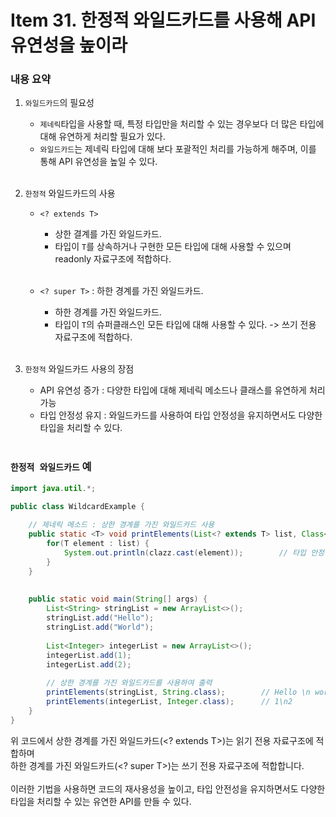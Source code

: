 # Item 31. 한정적 와일드카드를 사용해 API 유연성을 높이라

### 내용 요약 <br>
1. `와일드카드`의 필요성
    - `제네릭`타입을 사용할 때, 특정 타입만을 처리할 수 있는 경우보다 더 많은 타입에 대해 유연하게 처리할 필요가 있다.
    - `와일드카드`는 제네릭 타입에 대해 보다 포괄적인 처리를 가능하게 해주며, 이를 통해 API 유연성을 높일 수 있다. <br><br>

2. `한정적` 와일드카드의 사용
   - `<? extends T>`
     - 상한 결계를 가진 와일드카드. 
     - 타입이 `T`를 상속하거나 구현한 모든 타입에 대해 사용할 수 있으며 readonly 자료구조에 적합하다. <br><br>
     
   - `<? super T>` : 하한 경계를 가진 와일드카드.
     - 하한 경계를 가진 와일드카드.
     - 타입이 `T`의 슈퍼클래스인 모든 타입에 대해 사용할 수 있다. -> 쓰기 전용 자료구조에 적합하다. <br><br>

3. `한정적` 와일드카드 사용의 장점
   - API 유연성 증가 : 다양한 타입에 대해 제네릭 메소드나 클래스를 유연하게 처리 가능
   - 타입 안정성 유지 : 와일드카드를 사용하여 타입 안정성을 유지하면서도 다양한 타입을 처리할 수 있다. <br><br>


### `한정적 와일드카드` 예
```java
import java.util.*;

public class WildcardExample {
    
    // 제네릭 메소드 : 상한 경계를 가진 와일드카드 사용
    public static <T> void printElements(List<? extends T> list, Class<T> clazz) {
        for(T element : list) {
            System.out.println(clazz.cast(element));        // 타입 안정성을 보장하며 출력
        }
    }
    
    
    public static void main(String[] args) {
        List<String> stringList = new ArrayList<>();
        stringList.add("Hello");
        stringList.add("World");
        
        List<Integer> integerList = new ArrayList<>();
        integerList.add(1);
        integerList.add(2);
        
        // 상한 경계를 가진 와일드카드를 사용하여 출력
        printElements(stringList, String.class);        // Hello \n world
        printElements(integerList, Integer.class);      // 1\n2
    }
}
```
위 코드에서 상한 경계를 가진 와일드카드(<? extends T>)는 읽기 전용 자료구조에 적합하며 <br> 
하한 경계를 가진 와일드카드(<? super T>)는 쓰기 전용 자료구조에 적합합니다. <br><br>
이러한 기법을 사용하면 코드의 재사용성을 높이고, 타입 안전성을 유지하면서도 다양한 타입을 처리할 수 있는 유연한 API를 만들 수 있다.